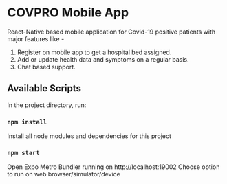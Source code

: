 # COVPRO Mobile App

React-Native based mobile application for Covid-19 positive patients with major features like -
1. Register on mobile app to get a hospital bed assigned.
2. Add or update health data and symptoms on a regular basis.
3. Chat based support.

## Available Scripts

In the project directory, run:

### `npm install`

Install all node modules and dependencies for this project

### `npm start`

Open Expo Metro Bundler running on http://localhost:19002
Choose option to run on web browser/simulator/device

